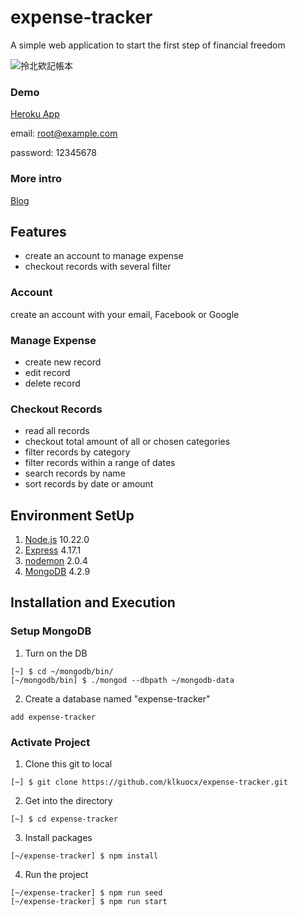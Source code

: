# expense-tracker
A simple web application to start the first step of financial freedom

![拎北欸記帳本](https://i.imgur.com/GJ42O2V.png)

### Demo
[Heroku App](https://kl-expense-tracker.herokuapp.com/)

email: root@example.com

password: 12345678

### More intro
[Blog](https://medium.com/infinitegamer/software-project-intro-ea1172583a94)

## Features
- create an account to manage expense
- checkout records with several filter

### Account
create an account with your email, Facebook or Google

### Manage Expense
- create new record
- edit record
- delete record

### Checkout Records
- read all records
- checkout total amount of all or chosen categories
- filter records by category
- filter records within a range of dates
- search records by name
- sort records by date or amount

## Environment SetUp
1. [Node.js](https://nodejs.org/en/) 10.22.0
2. [Express](https://expressjs.com/en/starter/installing.html) 4.17.1
3. [nodemon](https://nodemon.io/) 2.0.4
4. [MongoDB](https://www.mongodb.com/try/download/community) 4.2.9

## Installation and Execution
### Setup MongoDB
1. Turn on the DB
```
[~] $ cd ~/mongodb/bin/
[~/mongodb/bin] $ ./mongod --dbpath ~/mongodb-data
```
2. Create a database named "expense-tracker"
```
add expense-tracker
```

### Activate Project
1. Clone this git to local
```
[~] $ git clone https://github.com/klkuocx/expense-tracker.git
```

2. Get into the directory
```
[~] $ cd expense-tracker
```

3. Install packages
```
[~/expense-tracker] $ npm install
```

4. Run the project
```
[~/expense-tracker] $ npm run seed
[~/expense-tracker] $ npm run start
```